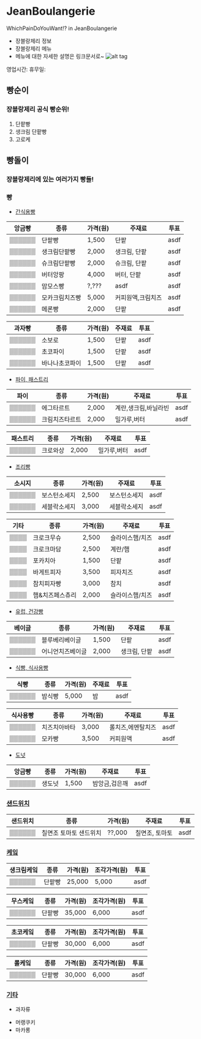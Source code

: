 JeanBoulangerie
============================================
WhichPainDoYouWant!? in JeanBoulangerie
- 장블랑제리 정보
- 장블랑제리 메뉴
- 메뉴에 대한 자세한 설명은 링크문서로~
![alt tag](http://www.dtrix.co.kr/wp-content/uploads/2016/01/%EC%9F%9D%EB%B8%94%EB%9E%91%EC%A0%9C%EB%A6%AC_1.png)

영업시간: 
휴무일:

빵순이
------------------------------
### 장블랑제리 공식 빵순위!
1. 단팥빵
2. 생크림 단팥빵
3. 고로케

빵돌이
-------------------------------
### 장블랑제리에 있는 여러가지 빵들!

### 빵
- [간식용빵](./간식용빵.md/)

앙금빵 | 종류 | 가격(원) | 주재료 | 투표
------ | ---- | -------- | ------ | ----
▒▒▒▒▒▒ | 단팥빵 | 1,500 | 단팥 | asdf
▒▒▒▒▒▒ | 생크림단팥빵 | 2,000 | 생크림, 단팥 | asdf
▒▒▒▒▒▒ | 슈크림단팥빵 | 2,000 | 슈크림, 단팥 | asdf
▒▒▒▒▒▒ | 버터앙팡 | 4,000 | 버터, 단팥 | asdf
▒▒▒▒▒▒ | 맘모스빵 | ?,??? | asdf | asdf
▒▒▒▒▒▒ | 모카크림치즈빵 | 5,000 | 커피원액,크림치즈 | asdf
▒▒▒▒▒▒ | 메론빵 | 2,000 | 단팥 | asdf

과자빵 | 종류 | 가격(원) | 주재료 | 투표
------ | ---- | -------- | ------ | ----
▒▒▒▒▒▒ | 소보로 | 1,500 | 단팥 | asdf
▒▒▒▒▒▒ | 초코파이 | 1,500 | 단팥 | asdf
▒▒▒▒▒▒ | 바나나초코파이 | 1,500 | 단팥 | asdf

- [파이, 패스트리](./파이,패스트리.md/)

파이 | 종류 | 가격(원) | 주재료 | 투표
------ | ---- | -------- | ------ | ----
▒▒▒▒▒▒ | 에그타르트 | 2,000 | 계란,생크림,바닐라빈 | asdf
▒▒▒▒▒▒ | 크림치즈타르트 | 2,000 | 밀가루,버터 | asdf

패스트리 | 종류 | 가격(원) | 주재료 | 투표
------ | ---- | -------- | ------ | ----
▒▒▒▒▒▒ | 크로와상 | 2,000 | 밀가루,버터 | asdf

- [조리빵](./조리빵.md/)

소시지 | 종류 | 가격(원) | 주재료 | 투표
------ | ---- | -------- | ------ | ----
▒▒▒▒▒▒ | 보스턴소세지 | 2,500 | 보스턴소세지 | asdf
▒▒▒▒▒▒ | 세블락소세지 | 3,000 | 세블락소세지 | asdf

기타 | 종류 | 가격(원) | 주재료 | 투표
---- | ---- | -------- | ------ | ----
▒▒▒▒ | 크로크무슈 | 2,500 | 슬라이스햄/치즈 | asdf
▒▒▒▒ | 크로크마담 | 2,500 | 계란/햄 | asdf
▒▒▒▒ | 포카치아 | 1,500 | 단팥 | asdf
▒▒▒▒ | 바게트피자 | 3,500 | 피자치즈 | asdf
▒▒▒▒ | 참치피자빵 | 3,000 | 참치 | asdf
▒▒▒▒ | 햄&치즈페스츄리 | 2,000 | 슬라이스햄/치즈 | asdf


- [유럽, 건강빵](./건강빵.md/)

베이글 | 종류 | 가격(원) | 주재료 | 투표
------ | ---- | -------- | ------ | ----
▒▒▒▒▒▒ | 블루베리베이글 | 1,500 | 단팥 | asdf
▒▒▒▒▒▒ | 어니언치즈베이글 | 2,000 | 생크림, 단팥 | asdf

- [식빵, 식사용빵](./식빵,식사용빵.md/)

식빵 | 종류 | 가격(원) | 주재료 | 투표
------ | ---- | -------- | ------ | ----
▒▒▒▒▒▒ | 밤식빵 | 5,000 | 밤 | asdf

식사용빵 | 종류 | 가격(원) | 주재료 | 투표
------ | ---- | -------- | ------ | ----
▒▒▒▒▒▒ | 치즈치아바타 | 3,000 | 롤치즈,에멘탈치즈 | asdf
▒▒▒▒▒▒ | 모카빵 | 3,500 | 커피원액 | asdf

- [도넛](./도넛.md/)

앙금빵 | 종류 | 가격(원) | 주재료 | 투표
------ | ---- | -------- | ------ | ----
▒▒▒▒▒▒ | 생도넛 | 1,500 | 밤앙금,검은깨 | asdf

### [샌드위치](./샌드위치.md/)

샌드위치 | 종류 | 가격(원) | 주재료 | 투표
------ | ---- | -------- | ------ | ----
▒▒▒▒▒▒ | 칠면조 토마토 샌드위치 | ??,000 | 칠면조, 토마토 | asdf

### [케잌](./케잌.md/)

생크림케잌 | 종류 | 가격(원) | 조각가격(원) | 투표
------ | ---- | -------- | ------ | ----
▒▒▒▒▒▒ | 단팥빵 | 25,000 | 5,000 | asdf

무스케잌 | 종류 | 가격(원) | 조각가격(원) | 투표
------ | ---- | -------- | ------ | ----
▒▒▒▒▒▒ | 단팥빵 | 35,000 | 6,000 | asdf

초코케잌 | 종류 | 가격(원) | 조각가격(원) | 투표
------ | ---- | -------- | ------ | ----
▒▒▒▒▒▒ | 단팥빵 | 30,000 | 6,000 | asdf

롤케잌 | 종류 | 가격(원) | 조각가격(원) | 투표
------ | ---- | -------- | ------ | ----
▒▒▒▒▒▒ | 단팥빵 | 30,000 | 6,000 | asdf

### [기타](./기타.md/)

- 과자류
 * 머랭쿠키
 * 마카롱

